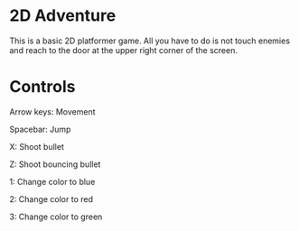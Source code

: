 # 2D Adventure

This is a basic 2D platformer game. All you have to do is not touch enemies and reach to the door at the upper right corner of the screen.

# Controls

Arrow keys: Movement

Spacebar: Jump

X: Shoot bullet

Z: Shoot bouncing bullet

1: Change color to blue

2: Change color to red

3: Change color to green
